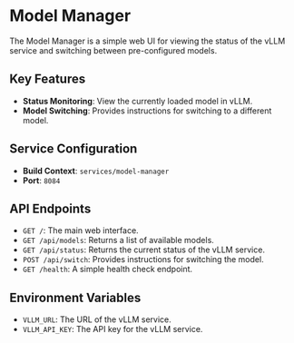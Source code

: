 # Model Manager

The Model Manager is a simple web UI for viewing the status of the vLLM service and switching between pre-configured models.

## Key Features

- **Status Monitoring**: View the currently loaded model in vLLM.
- **Model Switching**: Provides instructions for switching to a different model.

## Service Configuration

- **Build Context**: `services/model-manager`
- **Port**: `8084`

## API Endpoints

- `GET /`: The main web interface.
- `GET /api/models`: Returns a list of available models.
- `GET /api/status`: Returns the current status of the vLLM service.
- `POST /api/switch`: Provides instructions for switching the model.
- `GET /health`: A simple health check endpoint.

## Environment Variables

- `VLLM_URL`: The URL of the vLLM service.
- `VLLM_API_KEY`: The API key for the vLLM service.
